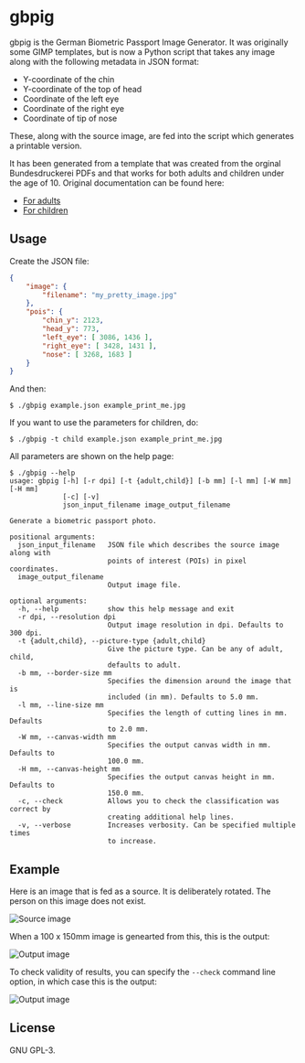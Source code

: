 # gbpig
gbpig is the German Biometric Passport Image Generator. It was originally some
GIMP templates, but is now a Python script that takes any image along with the
following metadata in JSON format:

  * Y-coordinate of the chin
  * Y-coordinate of the top of head
  * Coordinate of the left eye
  * Coordinate of the right eye
  * Coordinate of tip of nose

These, along with the source image, are fed into the script which generates a
printable version.

It has been generated from a template that was created from the orginal
Bundesdruckerei PDFs and that works for both adults and children under the age
of 10. Original documentation can be found here:

  * [For adults](https://www.bmi.bund.de/SharedDocs/downloads/DE/veroeffentlichungen/themen/moderne-verwaltung/ausweise/passbild-schablone-erwachsene.pdf)
  * [For children](https://www.bmi.bund.de/SharedDocs/downloads/DE/veroeffentlichungen/themen/moderne-verwaltung/ausweise/passbild-schablone-kinder.pdf)

## Usage
Create the JSON file:

```json
{
    "image": {
        "filename": "my_pretty_image.jpg"
    },
    "pois": {
        "chin_y": 2123,
        "head_y": 773,
        "left_eye": [ 3086, 1436 ],
        "right_eye": [ 3428, 1431 ],
        "nose": [ 3268, 1683 ]
    }
}
```

And then:

```
$ ./gbpig example.json example_print_me.jpg
```

If you want to use the parameters for children, do:

```
$ ./gbpig -t child example.json example_print_me.jpg
```

All parameters are shown on the help page:

```
$ ./gbpig --help
usage: gbpig [-h] [-r dpi] [-t {adult,child}] [-b mm] [-l mm] [-W mm] [-H mm]
             [-c] [-v]
             json_input_filename image_output_filename

Generate a biometric passport photo.

positional arguments:
  json_input_filename   JSON file which describes the source image along with
                        points of interest (POIs) in pixel coordinates.
  image_output_filename
                        Output image file.

optional arguments:
  -h, --help            show this help message and exit
  -r dpi, --resolution dpi
                        Output image resolution in dpi. Defaults to 300 dpi.
  -t {adult,child}, --picture-type {adult,child}
                        Give the picture type. Can be any of adult, child,
                        defaults to adult.
  -b mm, --border-size mm
                        Specifies the dimension around the image that is
                        included (in mm). Defaults to 5.0 mm.
  -l mm, --line-size mm
                        Specifies the length of cutting lines in mm. Defaults
                        to 2.0 mm.
  -W mm, --canvas-width mm
                        Specifies the output canvas width in mm. Defaults to
                        100.0 mm.
  -H mm, --canvas-height mm
                        Specifies the output canvas height in mm. Defaults to
                        150.0 mm.
  -c, --check           Allows you to check the classification was correct by
                        creating additional help lines.
  -v, --verbose         Increases verbosity. Can be specified multiple times
                        to increase.
```

## Example
Here is an image that is fed as a source. It is deliberately rotated. The
person on this image does not exist.

![Source image](https://raw.githubusercontent.com/johndoe31415/gbpig/master/example.jpg)

When a 100 x 150mm image is genearted from this, this is the output:

![Output image](https://raw.githubusercontent.com/johndoe31415/gbpig/master/example_print_me.jpg)

To check validity of results, you can specify the `--check` command line
option, in which case this is the output:

![Output image](https://raw.githubusercontent.com/johndoe31415/gbpig/master/example_check_me.jpg)

## License
GNU GPL-3.
